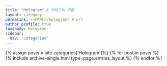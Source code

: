 ```yaml
---
title: "Hologram" # 카테고리 이름
layout: category
permalink: /공부하기/hologram/ # url
author_profile: true
taxonomy: Hologram
sidebar:
  nav: "categories"
---
```


{% assign posts = site.categories['Hologram']%}
{% for post in posts %}
  {% include archive-single.html type=page.entries_layout %}
{% endfor %}